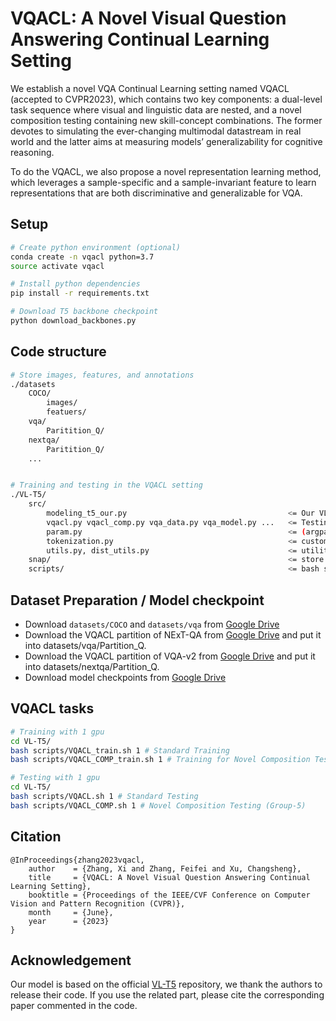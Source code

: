 # VQACL: A Novel Visual Question Answering Continual Learning Setting

We establish a novel VQA Continual Learning setting named VQACL (accepted to CVPR2023), which contains two key components: a dual-level task sequence where visual and linguistic data are nested, and a novel composition testing containing new skill-concept combinations. The former devotes to simulating the ever-changing multimodal datastream in real world and the latter aims at measuring models’ generalizability for cognitive reasoning.

To do the VQACL, we also propose a novel representation learning method, which leverages a sample-specific and a sample-invariant feature to learn
representations that are both discriminative and generalizable for VQA.

## Setup
```bash
# Create python environment (optional)
conda create -n vqacl python=3.7
source activate vqacl

# Install python dependencies
pip install -r requirements.txt

# Download T5 backbone checkpoint
python download_backbones.py

```

## Code structure
```bash
# Store images, features, and annotations
./datasets
    COCO/
        images/
        featuers/
    vqa/
        Paritition_Q/
    nextqa/
        Paritition_Q/
    ...


# Training and testing in the VQACL setting
./VL-T5/
    src/
        modeling_t5_our.py                                    <= Our VL-T5 model classes
        vqacl.py vqacl_comp.py vqa_data.py vqa_model.py ...   <= Testing in the VQACL setting
        param.py                                              <= (argparse) configuration
        tokenization.py                                       <= custom tokenizer
        utils.py, dist_utils.py                               <= utility functions
    snap/                                                     <= store weight checkpoints
    scripts/                                                  <= bash scripts for evaluation
```

## Dataset Preparation / Model checkpoint
- Download `datasets/COCO` and `datasets/vqa` from [Google Drive](https://drive.google.com/drive/folders/1MBBhlkP83VMKS2Qe0SmFfzkHhMpIG5wf?usp=sharing)
- Download the VQACL partition of NExT-QA from [Google Drive](https://drive.google.com/file/d/1lwWL_PhNKactFEqQF8IVx-HeJEuboe8D/view?usp=share_link) and put it into datasets/vqa/Partition_Q.
- Download the VQACL partition of VQA-v2 from [Google Drive](https://drive.google.com/file/d/1ubCHBZ5n2dOx7KVXJX57kRAgZLI4qK_H/view?usp=share_link) and put it into datasets/nextqa/Partition_Q.
- Download model checkpoints from [Google Drive](https://drive.google.com/drive/folders/1GDI9uG9OSQk0ObEaEJI3C6eKcDzh0yGp?usp=share_link)

## VQACL tasks

```bash
# Training with 1 gpu
cd VL-T5/
bash scripts/VQACL_train.sh 1 # Standard Training
bash scripts/VQACL_COMP_train.sh 1 # Training for Novel Composition Testing (Group-5)

# Testing with 1 gpu
cd VL-T5/
bash scripts/VQACL.sh 1 # Standard Testing
bash scripts/VQACL_COMP.sh 1 # Novel Composition Testing (Group-5)
```
## Citation
```
@InProceedings{zhang2023vqacl,
    author    = {Zhang, Xi and Zhang, Feifei and Xu, Changsheng},
    title     = {VQACL: A Novel Visual Question Answering Continual Learning Setting},
    booktitle = {Proceedings of the IEEE/CVF Conference on Computer Vision and Pattern Recognition (CVPR)},
    month     = {June},
    year      = {2023}
}
```

## Acknowledgement

Our model is based on the official [VL-T5](https://github.com/j-min/VL-T5) repository, we thank the authors to release their code. If you use the related part, please cite the corresponding paper commented in the code.
